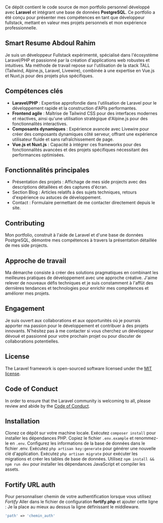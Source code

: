 Ce dépôt contient le code source de mon portfolio personnel développé avec **Laravel** et intégrant une base de données **PostgreSQL**. Ce portfolio a été conçu pour présenter mes compétences en tant que développeur fullstack, mettant en valeur mes projets personnels et mon expérience professionnelle.

## Smart Resume Abdoul Rahim

Je suis un développeur Fullstack expérimenté, spécialisé dans l'écosystème Laravel/PHP et passionné par la création d'applications web robustes et intuitives. Ma méthode de travail repose sur l'utilisation de la stack TALL (Tailwind, Alpine.js, Laravel, Livewire), combinée à une expertise en Vue.js et Nuxt.js pour des projets plus spécifiques.

## Compétences clés
- **Laravel/PHP** : Expertise approfondie dans l'utilisation de Laravel pour le développement rapide et la construction d'APIs performantes.
- **Frontend agile** : Maîtrise de Tailwind CSS pour des interfaces modernes et réactives, ainsi qu'une utilisation stratégique d'Alpine.js pour des fonctionnalités interactives.
- **Composants dynamiques** : Expérience avancée avec Livewire pour créer des composants dynamiques côté serveur, offrant une expérience utilisateur fluide et sans rafraîchissement de page.
- **Vue.js et Nuxt.js** : Capacité à intégrer ces frameworks pour des fonctionnalités avancées et des projets spécifiques nécessitant des performances optimisées.

## Fonctionnalités principales
- Présentation des projets : Affichage de mes side projects avec des descriptions détaillées et des captures d'écran.
- Section Blog : Articles relatifs à des sujets techniques, retours d'expérience ou astuces de développement.
- Contact : Formulaire permettant de me contacter directement depuis le site.

## Contributing

Mon portfolio, construit à l'aide de Laravel et d'une base de données PostgreSQL, démontre mes compétences à travers la présentation détaillée de mes side projects. 

## Approche de travail

Ma démarche consiste à créer des solutions pragmatiques en combinant les meilleures pratiques de développement avec une approche créative. J'aime relever de nouveaux défis techniques et je suis constamment à l'affût des dernières tendances et technologies pour enrichir mes compétences et améliorer mes projets.

## Engagement
Je suis ouvert aux collaborations et aux opportunités où je pourrais apporter ma passion pour le développement et contribuer à des projets innovants. N'hésitez pas à me contacter si vous cherchez un développeur dévoué et passionné pour votre prochain projet ou pour discuter de collaborations potentielles.

## License

The Laravel framework is open-sourced software licensed under the [MIT license](https://opensource.org/licenses/MIT).

## Code of Conduct

In order to ensure that the Laravel community is welcoming to all, please review and abide by the [Code of Conduct](https://laravel.com/docs/contributions#code-of-conduct).

## Installation

Clonez ce dépôt sur votre machine locale.
Exécutez `composer install` pour installer les dépendances PHP.
Copiez le fichier `.env.example` et renommez-le en `.env`.
Configurez les informations de la base de données dans le fichier .env.
Exécutez `php artisan key:generate` pour générer une nouvelle clé d'application.
Exécutez `php artisan migrate` pour exécuter les migrations et créer les tables de base de données.
Utilisez `npm install && npm run dev` pour installer les dépendances JavaScript et compiler les assets.

## Fortify URL auth

Pour personnaliser chemin de votre authentification lorsque vous utilisez *Fortify*
Aller dans le fichier de configuration **fortify.php** et ajouter cette ligne :
Je la place au mieux au dessus la ligne définissant le middleware.
```php
'path' => 'chemin_auth'
```
